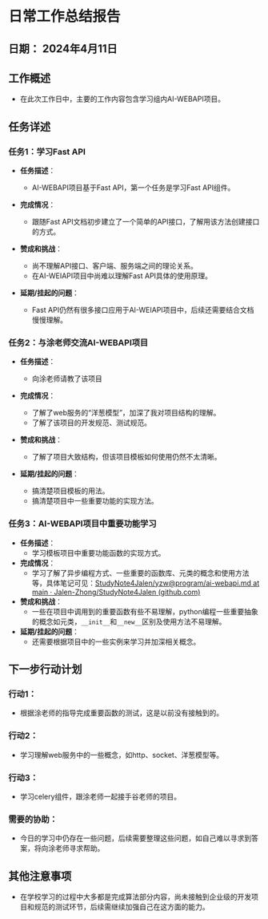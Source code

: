 # 日常工作总结报告

## 日期： 2024年4月11日

## 工作概述

- 在此次工作日中，主要的工作内容包含学习组内AI-WEBAPI项目。

## 任务详述

### 任务1：学习Fast API

- **任务描述**：
  - AI-WEBAPI项目基于Fast API，第一个任务是学习Fast API组件。

- **完成情况**：
  - 跟随Fast API文档初步建立了一个简单的API接口，了解用该方法创建接口的方式。

- **赞成和挑战**：
  - 尚不理解API接口、客户端、服务端之间的理论关系。
  - 在AI-WEIAPI项目中尚难以理解Fast API具体的使用原理。

- **延期/挂起的问题**：
  - Fast API仍然有很多接口应用于AI-WEIAPI项目中，后续还需要结合文档慢慢理解。


### 任务2：与涂老师交流AI-WEBAPI项目

- **任务描述**：
  - 向涂老师请教了该项目

- **完成情况**：
  - 了解了web服务的“洋葱模型”，加深了我对项目结构的理解。
  - 了解了该项目的开发规范、测试规范。

- **赞成和挑战**：
  - 了解了项目大致结构，但该项目模板如何使用仍然不太清晰。

- **延期/挂起的问题**：
  - 搞清楚项目模板的用法。
  - 搞清楚项目中一些重要功能的实现方法。

### 任务3：AI-WEBAPI项目中重要功能学习

- **任务描述**：
  - 学习模板项目中重要功能函数的实现方式。
- **完成情况**：
  - 学习了解了异步编程方式、一些重要的函数库、元类的概念和使用方法等，具体笔记可见：[StudyNote4Jalen/yzw@program/ai-webapi.md at main · Jalen-Zhong/StudyNote4Jalen (github.com)](https://github.com/Jalen-Zhong/StudyNote4Jalen/blob/main/yzw@program/ai-webapi.md)
- **赞成和挑战**：
  - 一些在项目中调用到的重要函数有些不易理解，python编程一些重要抽象的概念如元类，`__init__`和`__new__`区别及使用方法不易理解。
- **延期/挂起的问题**：
  - 还需要根据项目中的一些实例来学习并加深相关概念。


## 下一步行动计划

### 行动1：

- 根据涂老师的指导完成重要函数的测试，这是以前没有接触到的。

### 行动2：

- 学习理解web服务中的一些概念，如http、socket、洋葱模型等。

### 行动3：

- 学习celery组件，跟涂老师一起接手谷老师的项目。

### 需要的协助：

- 今日的学习中仍存在一些问题，后续需要整理这些问题，如自己难以寻求到答案，将向涂老师寻求帮助。

## 其他注意事项

- 在学校学习的过程中大多都是完成算法部分内容，尚未接触到企业级的开发项目和规范的测试环节，后续需继续加强自己在这方面的能力。